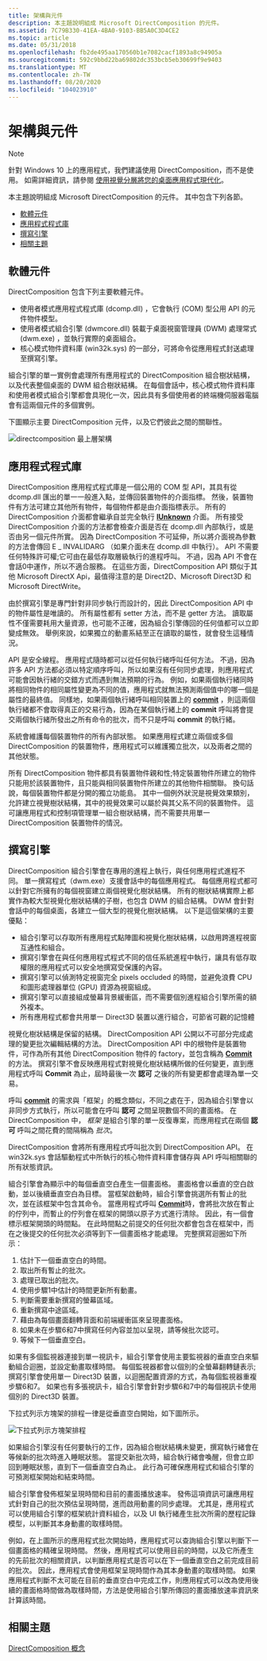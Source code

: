 ```yaml
---
title: 架構與元件
description: 本主題說明組成 Microsoft DirectComposition 的元件。
ms.assetid: 7C79B330-41EA-4BA0-9103-BB5A0C3D4CE2
ms.topic: article
ms.date: 05/31/2018
ms.openlocfilehash: fb2de495aa170560b1e7082cacf1893a8c94905a
ms.sourcegitcommit: 592c9bbd22ba69802dc353bcb5eb30699f9e9403
ms.translationtype: MT
ms.contentlocale: zh-TW
ms.lasthandoff: 08/20/2020
ms.locfileid: "104023910"
---
```

# <a name="architecture-and-components"></a>架構與元件

> [!NOTE]
> 針對 Windows 10 上的應用程式，我們建議使用 DirectComposition，而不是使用。 如需詳細資訊，請參閱 [使用視覺分層將您的桌面應用程式現代化](/windows/uwp/composition/visual-layer-in-desktop-apps)。

本主題說明組成 Microsoft DirectComposition 的元件。 其中包含下列各節。

-   [軟體元件](#software-components)
-   [應用程式程式庫](#application-library)
-   [撰寫引擎](#composition-engine)
-   [相關主題](#related-topics)

## <a name="software-components"></a>軟體元件

DirectComposition 包含下列主要軟體元件。

-   使用者模式應用程式程式庫 (dcomp.dll) ，它會執行 (COM) 型公用 API 的元件物件模型。
-   使用者模式組合引擎 (dwmcore.dll) 裝載于桌面視窗管理員 (DWM) 處理常式 (dwm.exe) ，並執行實際的桌面組合。
-   核心模式物件資料庫 (win32k.sys) 的一部分，可將命令從應用程式封送處理至撰寫引擎。

組合引擎的單一實例會處理所有應用程式的 DirectComposition 組合樹狀結構，以及代表整個桌面的 DWM 組合樹狀結構。 在每個會話中，核心模式物件資料庫和使用者模式組合引擎都會具現化一次，因此具有多個使用者的終端機伺服器電腦會有這兩個元件的多個實例。

下圖顯示主要 DirectComposition 元件，以及它們彼此之間的關聯性。

![directcomposition 最上層架構](images/directcomposition-top-level-architecture.png)

## <a name="application-library"></a>應用程式程式庫

DirectComposition 應用程式程式庫是一個公用的 COM 型 API，其具有從 dcomp.dll 匯出的單一一般進入點，並傳回裝置物件的介面指標。 然後，裝置物件有方法可建立其他所有物件，每個物件都是由介面指標表示。 所有的 DirectComposition 介面都會繼承自並完全執行 [**IUnknown**](/windows/desktop/api/unknwn/nn-unknwn-iunknown) 介面。 所有接受 DirectComposition 介面的方法都會檢查介面是否在 dcomp.dll 內部執行，或是否由另一個元件所實。 因為 DirectComposition 不可延伸，所以將介面視為參數的方法會傳回 E \_ INVALIDARG （如果介面未在 dcomp.dll 中執行）。 API 不需要任何特殊許可權;它可由在最低存取層級執行的進程呼叫。 不過，因為 API 不會在會話0中運作，所以不適合服務。 在這些方面，DirectComposition API 類似于其他 Microsoft DirectX Api，最值得注意的是 Direct2D、Microsoft Direct3D 和 Microsoft DirectWrite。

由於撰寫引擎是專門針對非同步執行而設計的，因此 DirectComposition API 中的物件屬性是唯讀的。 所有屬性都有 setter 方法，而不是 getter 方法。 讀取屬性不僅需要耗用大量資源，也可能不正確，因為組合引擎傳回的任何值都可以立即變成無效。 舉例來說，如果獨立的動畫系結至正在讀取的屬性，就會發生這種情況。

API 是安全線程。 應用程式隨時都可以從任何執行緒呼叫任何方法。 不過，因為許多 API 方法都必須以特定順序呼叫，所以如果沒有任何同步處理，則應用程式可能會因執行緒的交錯方式而遇到無法預期的行為。 例如，如果兩個執行緒同時將相同物件的相同屬性變更為不同的值，應用程式就無法預測兩個值中的哪一個是屬性的最終值。 同樣地，如果兩個執行緒呼叫相同裝置上的 [**commit**](/windows/win32/api/dcomp/nf-dcomp-idcompositiondevice-commit) ，則這兩個執行緒都不會取得真正的交易行為，因為在某個執行緒上的 **commit** 呼叫將會提交兩個執行緒所發出之所有命令的批次，而不只是呼叫 **commit** 的執行緒。

系統會維護每個裝置物件的所有內部狀態。 如果應用程式建立兩個或多個 DirectComposition 的裝置物件，應用程式可以維護獨立批次，以及兩者之間的其他狀態。

所有 DirectComposition 物件都具有裝置物件親和性;特定裝置物件所建立的物件只能用於該裝置物件，且只能與相同裝置物件所建立的其他物件相關聯。 換句話說，每個裝置物件都是分開的獨立功能島。 其中一個例外狀況是視覺效果類別，允許建立視覺樹狀結構，其中的視覺效果可以屬於與其父系不同的裝置物件。 這可讓應用程式和控制項管理單一組合樹狀結構，而不需要共用單一 DirectComposition 裝置物件的情況。

## <a name="composition-engine"></a>撰寫引擎

DirectComposition 組合引擎會在專用的進程上執行，與任何應用程式進程不同。 單一撰寫程式（dwm.exe）支援會話中的每個應用程式。 每個應用程式都可以針對它所擁有的每個視窗建立兩個視覺化樹狀結構。 所有的樹狀結構實際上都實作為較大型視覺化樹狀結構的子樹，也包含 DWM 的組合結構。 DWM 會針對會話中的每個桌面，各建立一個大型的視覺化樹狀結構。 以下是這個架構的主要優點：

-   組合引擎可以存取所有應用程式點陣圖和視覺化樹狀結構，以啟用跨進程視窗互通性和組合。
-   撰寫引擎會在與任何應用程式程式不同的信任系統進程中執行，讓具有低存取權限的應用程式可以安全地撰寫受保護的內容。
-   撰寫引擎可以偵測特定視窗完全 pixels occluded 的時間，並避免浪費 CPU 和圖形處理器單位 (GPU) 資源為視窗組成。
-   撰寫引擎可以直接組成螢幕背景緩衝區，而不需要個別進程組合引擎所需的額外複本。
-   所有應用程式都會共用單一 Direct3D 裝置以進行組合，可節省可觀的記憶體

視覺化樹狀結構是保留的結構。 DirectComposition API 公開以不可部分完成處理的變更批次編輯結構的方法。 DirectComposition API 中的根物件是裝置物件，可作為所有其他 DirectComposition 物件的 factory，並包含稱為 [**Commit**](/windows/win32/api/dcomp/nf-dcomp-idcompositiondevice-commit)的方法。 撰寫引擎不會反映應用程式對視覺化樹狀結構所做的任何變更，直到應用程式呼叫 **Commit** 為止，屆時最後一次 **認可** 之後的所有變更都會處理為單一交易。

呼叫 [**commit**](/windows/win32/api/dcomp/nf-dcomp-idcompositiondevice-commit) 的需求與「框架」的概念類似，不同之處在于，因為組合引擎會以非同步方式執行，所以可能會在呼叫 **認可** 之間呈現數個不同的畫面格。 在 DirectComposition 中， *框架* 是組合引擎的單一反復專案，而應用程式在兩個 **認可** 呼叫之間花費的間隔稱為 *批次*。

DirectComposition 會將所有應用程式呼叫批次到 DirectComposition API。 在 win32k.sys 會話驅動程式中所執行的核心物件資料庫會儲存與 API 呼叫相關聯的所有狀態資訊。

組合引擎會為顯示中的每個垂直空白產生一個畫面格。 畫面格會以垂直的空白啟動，並以後續垂直空白為目標。 當框架啟動時，組合引擎會挑選所有暫止的批次，並在該框架中包含其命令。 當應用程式呼叫 [**Commit**](/windows/win32/api/dcomp/nf-dcomp-idcompositiondevice-commit)時，會將批次放在暫止的佇列中，而暫止的佇列會在框架的開頭以原子方式進行清除。 因此，有一個會標示框架開頭的時間點。 在此時間點之前提交的任何批次都會包含在框架中，而在之後提交的任何批次必須等到下一個畫面格才能處理。 完整撰寫迴圈如下所示：

1.  估計下一個垂直空白的時間。
2.  取出所有暫止的批次。
3.  處理已取出的批次。
4.  使用步驟1中估計的時間更新所有動畫。
5.  判斷需要重新撰寫的螢幕區域。
6.  重新撰寫中途區域。
7.  藉由為每個畫面翻轉背面和前端緩衝區來呈現畫面格。
8.  如果未在步驟6和7中撰寫任何內容並加以呈現，請等候批次認可。
9.  等候下一個垂直空白。

如果有多個監視器連接到單一視訊卡，組合引擎會使用主要監視器的垂直空白來驅動組合迴圈，並設定動畫取樣時間。 每個監視器都會以個別的全螢幕翻轉鏈表示;撰寫引擎會使用單一 Direct3D 裝置，以迴圈配置資源的方式，為每個監視器重複步驟6和7。 如果也有多張視訊卡，組合引擎會針對步驟6和7中的每個視訊卡使用個別的 Direct3D 裝置。

下拉式列示方塊架的排程一律是從垂直空白開始，如下圖所示。

![下拉式列示方塊架排程](images/composition-frame-scheduling.png)

如果組合引擎沒有任何要執行的工作，因為組合樹狀結構未變更，撰寫執行緒會在等候新的批次時進入睡眠狀態。 當提交新批次時，組合執行緒會喚醒，但會立即回到睡眠狀態，直到下一個垂直空白為止。 此行為可確保應用程式和組合引擎的可預測框架開始和結束時間。

組合引擎會發佈框架呈現時間和目前的畫面播放速率。 發佈這項資訊可讓應用程式針對自己的批次預估呈現時間，進而啟用動畫的同步處理。 尤其是，應用程式可以使用組合引擎的框架統計資料組合，以及 UI 執行緒產生批次所需的歷程記錄模型，以判斷其本身動畫的取樣時間。

例如，在上圖所示的應用程式批次開始時，應用程式可以查詢組合引擎以判斷下一個畫面格的精確呈現時間。 然後，應用程式可以使用目前的時間，以及它所產生的先前批次的相關資訊，以判斷應用程式是否可以在下一個垂直空白之前完成目前的批次。 因此，應用程式會使用框架呈現時間作為其本身動畫的取樣時間。 如果應用程式判斷不太可能在目前的垂直空白中完成工作，則應用程式可以改為使用後續的畫面格時間做為取樣時間，方法是使用組合引擎所傳回的畫面播放速率資訊來計算該時間。

## <a name="related-topics"></a>相關主題

<dl> <dt>

[DirectComposition 概念](directcomposition-concepts.md)
</dt> </dl>

 

 